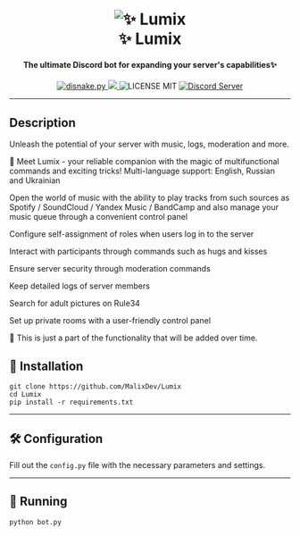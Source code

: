 <p align="light">
<h1 align="center">
  <br>
  <a><img src="https://cdn.discordapp.com/attachments/1151406452611751936/1191827299566366740/Lumix-CC_1.png" alt=" ✨ Lumix"></a>
  <br>
   ✨ Lumix
  <br>
</h1>
<h4 align="center">The ultimate Discord bot for expanding your server's capabilities✨</h4>
<p align="center">
  <a href="https://github.com/Rapptz/discord.py/">
    <img src="https://img.shields.io/badge/disnake-py-blue.svg" alt="disnake.py">
  </a>
  <a href="https://www.python.org/">
    <img src="https://img.shields.io/badge/Python-3.11.7-blue">
  </a>
  <a>
    <img src="https://img.shields.io/badge/license-MIT-green" alt="LICENSE MIT">
  </a>
  <a href="https://discord.gg/2HqTa66bZA">
    <img src="https://discord.com/api/guilds/1019681172940390430/widget.png" alt="Discord Server">
  </a>
</p>
</p>

___

## Description
Unleash the potential of your server with music, logs, moderation and more.

🌟 Meet Lumix - your reliable companion with the magic of multifunctional commands and exciting tricks!
Multi-language support: English, Russian and Ukrainian

Open the world of music with the ability to play tracks from such sources as Spotify / SoundCloud / Yandex Music / BandCamp and also manage your music queue through a convenient control panel

Configure self-assignment of roles when users log in to the server

Interact with participants through commands such as hugs and kisses

Ensure server security through moderation commands

Keep detailed logs of server members

Search for adult pictures on Rule34

Set up private rooms with a user-friendly control panel

🌟 This is just a part of the functionality that will be added over time.

## 🔑 Installation
```
git clone https://github.com/MalixDev/Lumix
cd Lumix
pip install -r requirements.txt
```
___


## 🛠 Configuration
Fill out the `config.py` file with the necessary parameters and settings.

___


## 🚀 Running

```
python bot.py
```
